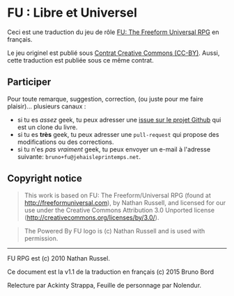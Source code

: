 # FU : Libre et Universel

Ceci est une traduction du jeu de rôle [FU: The Freeform Universal RPG](http://freeformuniversal.com) en français.

Le jeu originel est publié sous [Contrat Creative Commons (CC-BY)](http://creativecommons.org/licenses/by/3.0/). Aussi, cette traduction est publiée sous ce même contrat.

## Participer

Pour toute remarque, suggestion, correction, (ou juste pour me faire plaisir)...
plusieurs canaux :

* si tu es *assez* geek, tu peux adresser une
  [issue sur le projet Github](https://github.com/brunobord/fu-rpg-libre-et-universel)
  qui est un clone du livre.
* si tu es **très** geek, tu peux adresser une `pull-request` qui propose des
  modifications ou des corrections.
* si tu n'es *pas vraiment* geek, tu peux envoyer un e-mail à l'adresse suivante:
  `bruno+fu@jehaisleprintemps.net`.

## Copyright notice

> This work is based on FU: The Freeform/Universal RPG (found at http://freeformuniversal.com), by Nathan Russell, and licensed for our use under the Creative Commons Attribution 3.0 Unported license (http://creativecommons.org/licenses/by/3.0/).

> The Powered By FU logo is (c) Nathan Russell and is used with permission.

----

FU RPG est (c) 2010 Nathan Russel.

Ce document est la v1.1 de la traduction en français (c) 2015 Bruno Bord

Relecture par Ackinty Strappa, Feuille de personnage par Nolendur.

